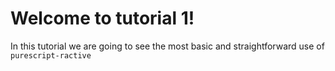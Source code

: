 # Welcome to tutorial 1!

In this tutorial we are going to see the most basic and straightforward use of `purescript-ractive`
